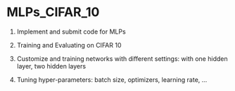 # MLPs_CIFAR_10

1. Implement and submit code for MLPs

2. Training and Evaluating on CIFAR 10

3. Customize and training networks with different settings: with one hidden layer, two hidden layers

4. Tuning hyper-parameters: batch size, optimizers, learning rate, ...
